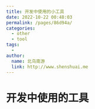 ```yaml
---
title: 开发中使用的小工具
date: 2022-10-22 00:48:03
permalink: /pages/86d94a/
categories:
  - other
  - tool
tags:
  - 
author: 
  name: 北鸟南游
  link: http://www.shenshuai.me
---
```

# 开发中使用的工具